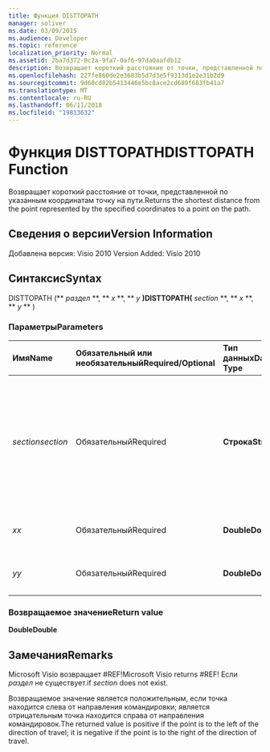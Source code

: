 ```yaml
---
title: Функция DISTTOPATH
manager: soliver
ms.date: 03/09/2015
ms.audience: Developer
ms.topic: reference
localization_priority: Normal
ms.assetid: 2ba7d372-0c2a-9fa7-0af6-97da0aafdb12
description: Возвращает короткий расстояние от точки, представленной по указанным координатам точку на пути.
ms.openlocfilehash: 227fe860de2e3683b5d7d3e5f9313d1e2e31b2d9
ms.sourcegitcommit: 9d60cd82b5413446e5bc8ace2cd689f683fb41a7
ms.translationtype: MT
ms.contentlocale: ru-RU
ms.lasthandoff: 06/11/2018
ms.locfileid: "19813632"
---
```

# <a name="disttopath-function"></a><span data-ttu-id="51152-103">Функция DISTTOPATH</span><span class="sxs-lookup"><span data-stu-id="51152-103">DISTTOPATH Function</span></span>

<span data-ttu-id="51152-104">Возвращает короткий расстояние от точки, представленной по указанным координатам точку на пути.</span><span class="sxs-lookup"><span data-stu-id="51152-104">Returns the shortest distance from the point represented by the specified coordinates to a point on the path.</span></span>
  
## <a name="version-information"></a><span data-ttu-id="51152-105">Сведения о версии</span><span class="sxs-lookup"><span data-stu-id="51152-105">Version Information</span></span>

<span data-ttu-id="51152-106">Добавлена версия: Visio 2010
</span><span class="sxs-lookup"><span data-stu-id="51152-106">Version Added: Visio 2010</span></span> 
  
## <a name="syntax"></a><span data-ttu-id="51152-107">Синтаксис</span><span class="sxs-lookup"><span data-stu-id="51152-107">Syntax</span></span>

<span data-ttu-id="51152-108">DISTTOPATH (** *раздел* **, ** *x* **, ** *y* **)</span><span class="sxs-lookup"><span data-stu-id="51152-108">DISTTOPATH(** *section* **, ** *x* **, ** *y* ** )</span></span> 
  
### <a name="parameters"></a><span data-ttu-id="51152-109">Параметры</span><span class="sxs-lookup"><span data-stu-id="51152-109">Parameters</span></span>

|<span data-ttu-id="51152-110">**Имя**</span><span class="sxs-lookup"><span data-stu-id="51152-110">**Name**</span></span>|<span data-ttu-id="51152-111">**Обязательный или необязательный**</span><span class="sxs-lookup"><span data-stu-id="51152-111">**Required/Optional**</span></span>|<span data-ttu-id="51152-112">**Тип данных**</span><span class="sxs-lookup"><span data-stu-id="51152-112">**Data Type**</span></span>|<span data-ttu-id="51152-113">**Описание**</span><span class="sxs-lookup"><span data-stu-id="51152-113">**Description**</span></span>|
|:-----|:-----|:-----|:-----|
| <span data-ttu-id="51152-114">_section_</span><span class="sxs-lookup"><span data-stu-id="51152-114">_section_</span></span> <br/> |<span data-ttu-id="51152-115">Обязательный</span><span class="sxs-lookup"><span data-stu-id="51152-115">Required</span></span>  <br/> |<span data-ttu-id="51152-116">**Строка**</span><span class="sxs-lookup"><span data-stu-id="51152-116">**String**</span></span> <br/> |<span data-ttu-id="51152-117">Раздел геометрии, представляющий путь, указанный с помощью ссылки на его ячейку Path (например, Geometry1.Path).</span><span class="sxs-lookup"><span data-stu-id="51152-117">The Geometry section that represents the path, specified by a reference to its Path cell (for example, Geometry1.Path).</span></span>  <br/> |
| <span data-ttu-id="51152-118">_x_</span><span class="sxs-lookup"><span data-stu-id="51152-118">_x_</span></span> <br/> |<span data-ttu-id="51152-119">Обязательный</span><span class="sxs-lookup"><span data-stu-id="51152-119">Required</span></span>  <br/> |<span data-ttu-id="51152-120">**Double**</span><span class="sxs-lookup"><span data-stu-id="51152-120">**Double**</span></span> <br/> |<span data-ttu-id="51152-121">_X_-координаты точки.</span><span class="sxs-lookup"><span data-stu-id="51152-121">The  _x_-coordinate of the point.</span></span>  <br/> |
| <span data-ttu-id="51152-122">_y_</span><span class="sxs-lookup"><span data-stu-id="51152-122">_y_</span></span> <br/> |<span data-ttu-id="51152-123">Обязательный</span><span class="sxs-lookup"><span data-stu-id="51152-123">Required</span></span>  <br/> |<span data-ttu-id="51152-124">**Double**</span><span class="sxs-lookup"><span data-stu-id="51152-124">**Double**</span></span> <br/> |<span data-ttu-id="51152-125">_Y_-координаты точки.</span><span class="sxs-lookup"><span data-stu-id="51152-125">The  _y_-coordinate of the point.</span></span>  <br/> |
   
### <a name="return-value"></a><span data-ttu-id="51152-126">Возвращаемое значение</span><span class="sxs-lookup"><span data-stu-id="6">Return value</span></span>

 <span data-ttu-id="51152-127">**Double**</span><span class="sxs-lookup"><span data-stu-id="51152-127">**Double**</span></span>
  
## <a name="remarks"></a><span data-ttu-id="51152-128">Замечания</span><span class="sxs-lookup"><span data-stu-id="51152-128">Remarks</span></span>

<span data-ttu-id="51152-129">Microsoft Visio возвращает #REF!</span><span class="sxs-lookup"><span data-stu-id="51152-129">Microsoft Visio returns #REF!</span></span> <span data-ttu-id="51152-130">Если _раздел_ не существует.</span><span class="sxs-lookup"><span data-stu-id="51152-130">if  _section_ does not exist.</span></span> 
  
<span data-ttu-id="51152-131">Возвращаемое значение является положительным, если точка находится слева от направления командировки; является отрицательным точка находится справа от направления командировок.</span><span class="sxs-lookup"><span data-stu-id="51152-131">The returned value is positive if the point is to the left of the direction of travel; it is negative if the point is to the right of the direction of travel.</span></span>
  

